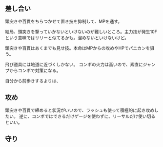 ## 差し合い

頭突きや百貫をちらつかせて置き技を抑制して、MPを通す。

結局、頭突きを撃っていかないといけないのが難しいところ。主力技が発生10Fという意味ではリリーと似てるかも。溜めないといけないけど。

頭突きや百貫はあくまでも見せ技。本命はMPからの攻めやHPでパニカンを狙う。

飛び道具には地道に近づくしかない。
コンボの火力は高いので、素直にジャンプからコンボで対策になる。

自分から前歩きするよりは、

## 攻め

頭突きや百貫で締めると状況がいいので、ラッシュも使って積極的に起き攻めしたい。
逆に、コンボではできるだけゲージを使わずに、リーサルだけ使い切るといい。

## 守り
